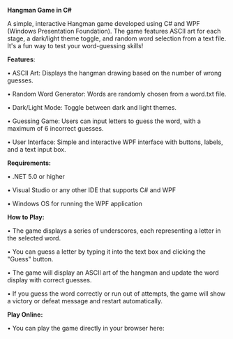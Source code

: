 **Hangman Game in C#**

A simple, interactive Hangman game developed using C# and WPF (Windows Presentation Foundation). The game features ASCII art for each stage, a dark/light theme toggle, and random word selection from a text file. It's a fun way to test your word-guessing skills!

**Features**:

• ASCII Art: Displays the hangman drawing based on the number of wrong guesses.

• Random Word Generator: Words are randomly chosen from a word.txt file.

• Dark/Light Mode: Toggle between dark and light themes.

• Guessing Game: Users can input letters to guess the word, with a maximum of 6 incorrect guesses.

• User Interface: Simple and interactive WPF interface with buttons, labels, and a text input box.

**Requirements:**

• .NET 5.0 or higher

• Visual Studio or any other IDE that supports C# and WPF

• Windows OS for running the WPF application


**How to Play:**

• The game displays a series of underscores, each representing a letter in the selected word.

• You can guess a letter by typing it into the text box and clicking the "Guess" button.

• The game will display an ASCII art of the hangman and update the word display with correct guesses.

• If you guess the word correctly or run out of attempts, the game will show a victory or defeat message and restart automatically.


**Play Online:**

• You can play the game directly in your browser here:
